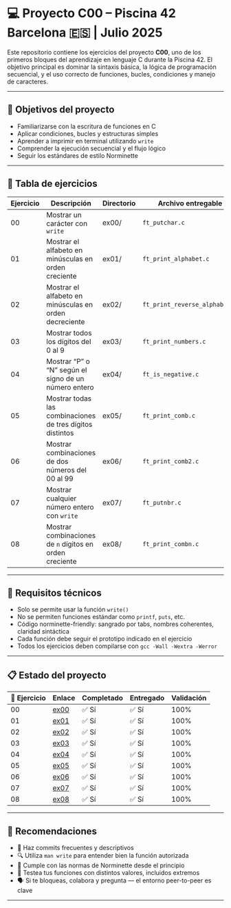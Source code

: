 # 💻 Proyecto C00 – Piscina 42 Barcelona 🇪🇸 | Julio 2025

Este repositorio contiene los ejercicios del proyecto **C00**, uno de los primeros bloques del aprendizaje en lenguaje C durante la Piscina 42. El objetivo principal es dominar la sintaxis básica, la lógica de programación secuencial, y el uso correcto de funciones, bucles, condiciones y manejo de caracteres.

---

## 🎯 Objetivos del proyecto

- Familiarizarse con la escritura de funciones en C  
- Aplicar condiciones, bucles y estructuras simples  
- Aprender a imprimir en terminal utilizando `write`  
- Comprender la ejecución secuencial y el flujo lógico  
- Seguir los estándares de estilo Norminette

---

## 📁 Tabla de ejercicios

| Ejercicio | Descripción                                                   | Directorio | Archivo entregable         |
|-----------|---------------------------------------------------------------|------------|-----------------------------|
| 00        | Mostrar un carácter con `write`                               | ex00/      | `ft_putchar.c`              |
| 01        | Mostrar el alfabeto en minúsculas en orden creciente          | ex01/      | `ft_print_alphabet.c`       |
| 02        | Mostrar el alfabeto en minúsculas en orden decreciente        | ex02/      | `ft_print_reverse_alphabet.c` |
| 03        | Mostrar todos los dígitos del 0 al 9                          | ex03/      | `ft_print_numbers.c`        |
| 04        | Mostrar “P” o “N” según el signo de un número entero          | ex04/      | `ft_is_negative.c`          |
| 05        | Mostrar todas las combinaciones de tres dígitos distintos     | ex05/      | `ft_print_comb.c`           |
| 06        | Mostrar combinaciones de dos números del 00 al 99             | ex06/      | `ft_print_comb2.c`          |
| 07        | Mostrar cualquier número entero con `write`                   | ex07/      | `ft_putnbr.c`               |
| 08        | Mostrar combinaciones de `n` dígitos en orden creciente       | ex08/      | `ft_print_combn.c`          |

---

## 🔧 Requisitos técnicos

- Solo se permite usar la función `write()`  
- No se permiten funciones estándar como `printf`, `puts`, etc.  
- Código norminette-friendly: sangrado por tabs, nombres coherentes, claridad sintáctica  
- Cada función debe seguir el prototipo indicado en el ejercicio  
- Todos los ejercicios deben compilarse con `gcc -Wall -Wextra -Werror`

---

## 📋 Estado del proyecto

| 🧩 Ejercicio | Enlace                                                                                       | Completado | Entregado | Validación |
|--------------|----------------------------------------------------------------------------------------------|------------|-----------|------------|
| 00           | [ex00](https://github.com/Itzskade/Piscina42/tree/main/C00/ex00)                             | ✅ Sí      | ✅ Sí     | 100%       |
| 01           | [ex01](https://github.com/Itzskade/Piscina42/tree/main/C00/ex01)                             | ✅ Sí      | ✅ Sí     | 100%       |
| 02           | [ex02](https://github.com/Itzskade/Piscina42/tree/main/C00/ex02)                             | ✅ Sí      | ✅ Sí     | 100%       |
| 03           | [ex03](https://github.com/Itzskade/Piscina42/tree/main/C00/ex03)                             | ✅ Sí      | ✅ Sí     | 100%       |
| 04           | [ex04](https://github.com/Itzskade/Piscina42/tree/main/C00/ex04)                             | ✅ Sí      | ✅ Sí     | 100%       |
| 05           | [ex05](https://github.com/Itzskade/Piscina42/tree/main/C00/ex05)                             | ✅ Sí      | ✅ Sí     | 100%       |
| 06           | [ex06](https://github.com/Itzskade/Piscina42/tree/main/C00/ex06)                             | ✅ Sí      | ✅ Sí     | 100%       |
| 07           | [ex07](https://github.com/Itzskade/Piscina42/tree/main/C00/ex07)                             | ✅ Sí      | ✅ Sí     | 100%       |
| 08           | [ex08](https://github.com/Itzskade/Piscina42/tree/main/C00/ex08)                             | ✅ Sí      | ✅ Sí     | 100%       |

---

## 📌 Recomendaciones

- 🔄 Haz commits frecuentes y descriptivos  
- 🔍 Utiliza `man write` para entender bien la función autorizada  
- 📐 Cumple con las normas de Norminette desde el principio  
- 🧪 Testea tus funciones con distintos valores, incluidos extremos  
- 🗣️ Si te bloqueas, colabora y pregunta — el entorno peer-to-peer es clave

---

